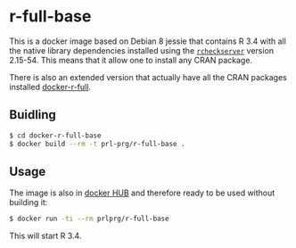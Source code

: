 # r-full-base

This is a docker image based on Debian 8 jessie that contains R 3.4 with 
all the native library dependencies installed using the
[`rcheckserver`](http://statmath.wu.ac.at/AASC/debian/rcheckserver_2.15-54_amd64.deb)
version 2.15-54. This means that it allow one to install any CRAN package.

There is also an extended version that actually have all the CRAN packages installed
[docker-r-full](https://github.com/PRL-PRG/docker-r-full).

## Buidling

```sh
$ cd docker-r-full-base
$ docker build --rm -t prl-prg/r-full-base .
```

## Usage

The image is also in [docker HUB](https://hub.docker.com/r/prlprg/r-full-base/) and therefore ready to be used without building it:

```sh
$ docker run -ti --rm prlprg/r-full-base
```

This will start R 3.4.
